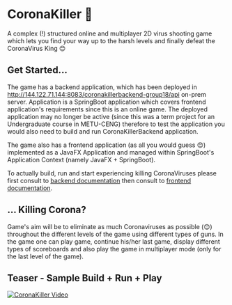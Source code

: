 # CoronaKiller 🦠
A complex (!) structured online and multiplayer 2D virus shooting game which lets you find your way up to the harsh levels and finally defeat the CoronaVirus King :blush:

## Get Started...
The game has a backend application, which has been deployed in http://144.122.71.144:8083/coronakillerbackend-group18/api on-prem server. Application is a SpringBoot application which covers frontend application's requirements since this is an online game. The deployed application may no longer be active (since this was a term project for an Undergraduate course in METU-CENG) therefore to test the application you would also need to build and run CoronaKillerBackend application.

The game also has a frontend application (as all you would guess :blush:) implemented as a JavaFX Application and managed within SpringBoot's Application Context (namely JavaFX + SpringBoot).

To actually build, run and start experiencing killing CoronaViruses please first consult to [backend documentation](https://github.com/ysyesilyurt/CoronaKiller/tree/master/server/CoronaKillerBackend) then consult to [frontend documentation](https://github.com/ysyesilyurt/CoronaKiller/tree/master/client/CoronaKillerFrontend).

## ... Killing Corona?
Game's aim will be to eliminate as much Coronaviruses as possible (:blush:) throughout the different levels of the game using different types of guns. In the game one can play game, continue his/her last game, display different types of scoreboards and also play the game in multiplayer mode (only for the last level of the game).

## Teaser - Sample Build + Run + Play
[![CoronaKiller Video](https://img.youtube.com/vi/PCt-ORYCpS8/0.jpg)](https://www.youtube.com/watch?v=PCt-ORYCpS8)

